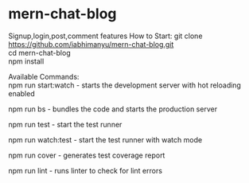 # mern-chat-blog
Signup,login,post,comment features
How to Start:
git clone https://github.com/iabhimanyu/mern-chat-blog.git  <br />
cd mern-chat-blog  <br />
npm install
  
Available Commands:  <br />
npm run start:watch - starts the development server with hot reloading enabled

npm run bs - bundles the code and starts the production server

npm run test - start the test runner

npm run watch:test - start the test runner with watch mode

npm run cover - generates test coverage report

npm run lint - runs linter to check for lint errors
